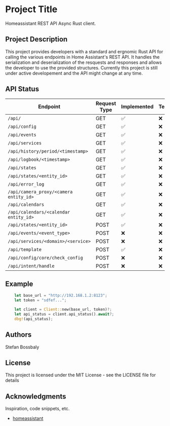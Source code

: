 # Project Title

Homeassistant REST API Async Rust client.

## Project Description

This project provides developers with a standard and ergnomic Rust API for calling the various endpoints in
Home Assistant's REST API. It handles the serialization and deserialization of the resquests and responses
and allows the developer to use the provided structures. Currently this project is still under active developement
and the API might change at any time.

## API Status

| Endpoint                              | Request Type | Implemented        | Tested             |
| ------------------------------------- | ------------ | ------------------ | ------------------ |
| `/api/`                               | GET          | ✅                 | ❌                 |
| `/api/config`                         | GET          | ✅                 | ❌                 |
| `/api/events`                         | GET          | ✅                 | ❌                 |
| `/api/services`                       | GET          | ✅                 | ❌                 |
| `/api/history/period/<timestamp>`     | GET          | ✅                 | ❌                 |
| `/api/logbook/<timestamp>`            | GET          | ✅                 | ❌                 |
| `/api/states`                         | GET          | ✅                 | ❌                 |
| `/api/states/<entity_id>`             | GET          | ✅                 | ❌                 |
| `/api/error_log`                      | GET          | ✅                 | ❌                 |
| `/api/camera_proxy/<camera entity_id>`| GET          | ✅                 | ❌                 |
| `/api/calendars`                      | GET          | ✅                 | ❌                 |
| `/api/calendars/<calendar entity_id>` | GET          | ✅                 | ❌                 |
| `/api/states/<entity_id>`             | POST         | ✅                 | ❌                 |
| `/api/events/<event_type>`            | POST         | ❌                 | ❌                 |
| `/api/services/<domain>/<service>`    | POST         | ❌                 | ❌                 |
| `/api/template`                       | POST         | ✅                 | ❌                 |
| `/api/config/core/check_config`       | POST         | ❌                 | ❌                 |
| `/api/intent/handle`                  | POST         | ❌                 | ❌                 |

## Example

```rust
    let base_url = "http://192.168.1.2:8123";
    let token = "sdfef...";

    let client = Client::new(base_url, token)?;
    let api_status = client.api_status().await?;
    dbg!(api_status);
```

## Authors

Stefan Bossbaly

## License

This project is licensed under the MIT License - see the LICENSE file for details

## Acknowledgments

Inspiration, code snippets, etc.

* [homeassistant](https://developers.home-assistant.io/docs/api/rest/)
